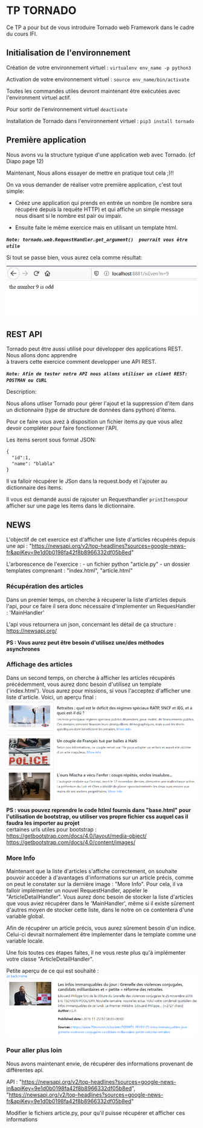 # TP TORNADO

Ce TP a pour but de vous introduire Tornado web Framework dans le cadre du cours IFI.

## Initialisation de l'environnement
Création de votre environnement virtuel : `virtualenv env_name -p python3`

Activation de votre environnement virtuel : `source env_name/bin/activate`

Toutes les commandes utiles devront maintenant être exécutées avec l'environment virtuel actif.

Pour sortir de l'environnement virtuel `deactivate`

Installation de Tornado dans l'environnement virtuel : `pip3 install tornado`


## Première application

Nous avons vu la structure typique d'une application web avec Tornado. (cf Diapo page 12) 

Maintenant, Nous allons essayer de mettre en pratique tout cela ;)!!

  On va vous demander de réaliser votre première application, c'est tout simple:
  
  * Créez une application qui prends en entrée un nombre (le nombre sera récupéré depuis la requête HTTP) et qui affiche un simple message nous disant si le nombre est pair ou impair.


  * Ensuite faite le même exercice mais en utilisant un template html.
  
***`Note: tornado.web.RequestHandler.get_argument()  pourrait vous être utile`***

Si tout se passe bien, vous aurez cela comme résultat:

![result](Capture.PNG)

## REST API

Tornado peut être aussi utilisé pour développer des applications REST. Nous allons donc apprendre  
à travers cette exercice comment developper une API REST.


***`Note: Afin de tester notre API nous allons utiliser un client REST: POSTMAN ou CURL`***

Description:

Nous allons utliser Tornado pour gérer l'ajout et la suppression d'item dans un dictionnaire (type de structure de données dans python) d'items.

Pour ce faire vous avez à disposition un fichier items.py que vous allez devoir compléter pour faire fonctionner l'API.

Les items seront sous format JSON:
```
{
  "id":1,
  "name": "blabla"
}
```

Il va falloir récupérer le JSon dans la request.body et l'ajouter au dictionnaire des items.


Il vous est demandé aussi de rajouter un Requesthandler `printItems`pour afficher sur une page les items dans le dictionnaire.


## NEWS 

L'objectif de cet exercice est d'afficher une liste d'articles récupérés depuis une api : "https://newsapi.org/v2/top-headlines?sources=google-news-fr&apiKey=9e1d0b0198fa42f8b8966332df05b8ed"    

L'arborescence de l'exercice : 
    - un fichier python "article.py"
    - un dossier templates comprenant : "index.html", "article.html"

### Récupération des articles 
Dans un premier temps, on cherche à récuperer la liste d'articles depuis l'api, pour ce faire il sera donc nécessaire d'implementer un RequesHandler : 'MainHandler'

L'api vous retournera un json, concernant les détail de ça structure : https://newsapi.org/ 

**PS : Vous aurez peut être besoin d'utilisez une/des méthodes asynchrones**

### Affichage des articles
Dans un second temps, on cherche à afficher les articles récupérés précédemment, vous aurez donc besoin d'utilisez un template ('index.html'). 
Vous aurez pour missions, si vous l'acceptez d'afficher une liste d'article. Voici, un aperçu final :     
![result](article_list_rendu.PNG)


**PS : vous pouvez reprendre le code htlml fournis dans "base.html" pour l'utilisation de bootstrap, ou utiliser vos propre fichier css auquel cas il faudra les importer au projet**   
certaines urls utiles pour bootstrap :    
    https://getbootstrap.com/docs/4.0/layout/media-object/   
    https://getbootstrap.com/docs/4.0/content/images/
    
### More Info 
Maintenant que la liste d'articles s'affiche correctement, on souhaite pouvoir accéder à d'avantages d'informations sur un article précis, comme on peut le constater sur la dernière image : "More Info". Pour cela, il va falloir implémenter un nouvel RequestHandler, appeler le "ArticleDetailHandler". 
Vous aurez donc besoin de stocker la liste d'articles que vous aviez récupérer dans le 'MainHandler', même si il existe sûrement d'autres moyen de stocker cette liste, dans le notre on ce contentera d'une variable global.

Afin de récupérer un article précis, vous aurez sûrement besoin d'un indice. Celui-ci devrait normalement être implementer dans le template comme une variable locale.

Une fois toutes ces étapes faites, il ne vous reste plus qu'à implémenter votre classe "ArticleDetailHandler".

Petite aperçu de ce qui est souhaité :   
![result](more_info_rendu.PNG)

### Pour aller plus loin 
Nous avons maintenant envie, de récupérer des informations provenant de différentes api. 

API :  "https://newsapi.org/v2/top-headlines?sources=google-news-in&apiKey=9e1d0b0198fa42f8b8966332df05b8ed", "https://newsapi.org/v2/top-headlines?sources=google-news-fr&apiKey=9e1d0b0198fa42f8b8966332df05b8ed"

Modifier le fichiers article.py, pour qu'il puisse récupérer et afficher ces informations
